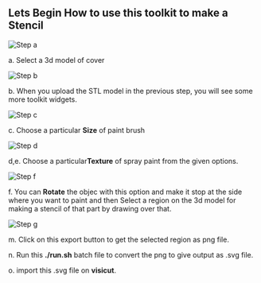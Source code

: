 

## Lets Begin How to use this toolkit to make a Stencil

![Step a](/threeJs/docs/a_cover.jpg)

a. Select a 3d model of cover 

![Step b](/threeJs/docs/b_cover.jpg)

b. When you upload the STL model in the previous step, you will see some more toolkit widgets. 

![Step c](/threeJs/docs/c_cover.jpg)

c. Choose a particular **Size** of paint brush 

![Step d](/threeJs/docs/d_cover.jpg)

d,e. Choose a particular**Texture** of spray paint from the given options.

 
![Step f](/threeJs/docs/f_cover.jpg)

f. You can **Rotate** the objec with this option and make it stop at the side where you want to paint and then Select a region on the 3d model for making a stencil of that part by drawing over that.

![Step g](/threeJs/docs/g_cover.jpg)

m. Click on this export button to get the selected region as png file.

n. Run this **./run.sh** batch file to convert the png to give output as .svg file.

o. import this .svg file on **visicut**.
